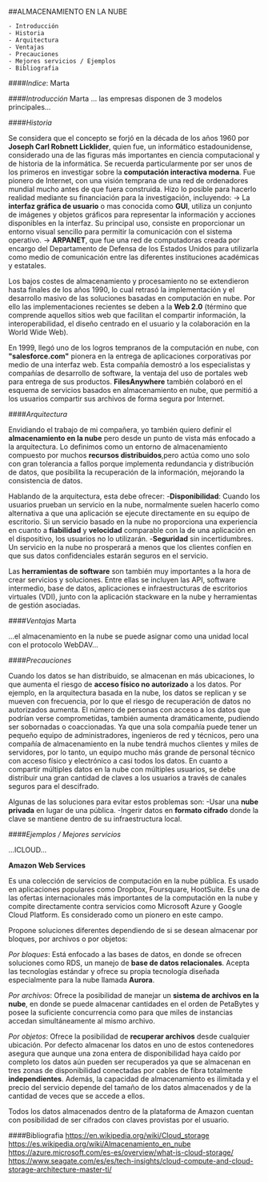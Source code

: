 ##ALMACENAMIENTO EN LA NUBE
```
- Introducción
- Historia
- Arquitectura
- Ventajas
- Precauciones
- Mejores servicios / Ejemplos
- Bibliografia
```

####*Indice*: 
Marta

####*Introducción*
Marta
... las empresas disponen de 3 modelos principales...

####*Historia*

Se considera que el concepto se forjó en la década de los años 1960 por **Joseph Carl Robnett Licklider**, quien fue, un informático estadounidense, considerado una de las figuras más importantes en ciencia computacional y de historia de la informática. 
Se recuerda particularmente por ser unos de los primeros en investigar sobre la **computación interactiva moderna**.
Fue pionero de Internet, con una visión temprana de una red de ordenadores mundial mucho antes de que fuera construida. Hizo lo posible para hacerlo realidad mediante su financiación para la investigación, incluyendo:
    -> La **interfaz gráfica de usuario** o mas conocida como **GUI**, utiliza un conjunto de imágenes y objetos gráficos para representar la información y acciones disponibles en la interfaz. Su principal uso, consiste en proporcionar un entorno visual sencillo para permitir la comunicación con el sistema operativo.
    -> **ARPANET**, que fue una red de computadoras creada por encargo del Departamento de Defensa de los Estados Unidos para utilizarla como medio de comunicación entre las diferentes instituciones académicas y estatales.

Los bajos costes de almacenamiento y procesamiento no se extendieron hasta finales de los años 1990, lo cual retrasó la implementación y el desarrollo masivo de las soluciones basadas en computación en nube. Por ello las implementaciones recientes se deben a la **Web 2.0** (término que comprende aquellos sitios web que facilitan el compartir información, la interoperabilidad, el diseño centrado en el usuario y la colaboración en la World Wide Web).

En 1999, llegó uno de los logros tempranos de la computación en nube, con **"salesforce.com"** pionera en la entrega de aplicaciones corporativas por medio de una interfaz web. Esta compañía demostró a los especialistas y compañías de desarrollo de software, la ventaja del uso de portales web para entrega de sus productos. **FilesAnywhere** también colaboró en el esquema de servicios basados en almacenamiento en nube, que permitió a los usuarios compartir sus archivos de forma segura por Internet.

####*Arquitectura*

Envidiando el trabajo de mi compañera, yo también quiero definir el **almacenamiento en la nube** pero desde un punto de vista más enfocado a la arquitectura. Lo definimos como un entorno de almacenamiento compuesto por muchos **recursos distribuidos**,pero actúa como uno solo con gran tolerancia a fallos porque implementa redundancia y distribución de datos, que posibilita la recuperación de la información, mejorando la consistencia de datos.

Hablando de la arquitectura, esta debe ofrecer:
    -**Disponibilidad**: Cuando los usuarios prueban un servicio en la nube, normalmente suelen hacerlo como alternativa a que una aplicación se ejecute directamente en su equipo de escritorio. Si un servicio basado en la nube no proporciona una experiencia en cuanto a **fiabilidad** y **velocidad** comparable con la de una aplicación en el dispositivo, los usuarios no lo utilizarán.
    -**Seguridad** sin incertidumbres. Un servicio en la nube no prosperará a menos que los clientes confíen en que sus datos confidenciales estarán seguros en el servicio. 

Las **herramientas de software** son también muy importantes a la hora de crear servicios y soluciones. Entre ellas se incluyen las API, software intermedio, base de datos, aplicaciones e infraestructuras de escritorios virtuales (VDI), junto con la aplicación stackware en la nube y herramientas de gestión asociadas.

####*Ventajas*
Marta

...el almacenamiento en la nube se puede asignar como una unidad local con
el protocolo WebDAV...

####*Precauciones*

Cuando los datos se han distribuido, se almacenan en más ubicaciones, lo que aumenta el riesgo de **acceso físico no autorizado** a los datos. Por ejemplo, en la arquitectura basada en la nube, los datos se replican y se mueven con frecuencia, por lo que el riesgo de recuperación de datos no autorizados aumenta. 
El número de personas con acceso a los datos que podrían verse comprometidas, también aumenta dramáticamente, pudiendo ser sobornadas o coaccionadas. Ya que una sola compañía puede tener un pequeño equipo de administradores, ingenieros de red y técnicos, pero una compañía de almacenamiento en la nube tendrá muchos clientes y miles de servidores, por lo tanto, un equipo mucho más grande de personal técnico con acceso físico y electrónico a casi todos los datos.
En cuanto a compartir múltiples datos en la nube con múltiples usuarios, se debe distribuir una gran cantidad de claves a los usuarios a través de canales seguros para el descifrado.

Algunas de las soluciones para evitar estos problemas son:
    -Usar una **nube privada** en lugar de una pública.
    -Ingerir datos en **formato cifrado** donde la clave se mantiene dentro de su infraestructura local.

####*Ejemplos / Mejores servicios*

...ICLOUD...

**Amazon Web Services**

Es una colección de servicios de computación en la nube pública. Es usado en aplicaciones populares como Dropbox, Foursquare, HootSuite. Es una de las ofertas internacionales más importantes de la computación en la nube y compite directamente contra servicios como Microsoft Azure y Google Cloud Platform. Es considerado como un pionero en este campo.

Propone soluciones diferentes dependiendo de si se desean almacenar por bloques, por archivos o por objetos:

*Por bloques*: 
Está enfocado a las bases de datos, en donde se ofrecen soluciones como RDS, un manejo de **base de datos relacionales**. Acepta las tecnologías estándar y ofrece su propia tecnología diseñada especialmente para la nube llamada **Aurora**.

*Por archivos*:
Ofrece la posibilidad de manejar un **sistema de archivos en la nube**, en donde se puede almacenar cantidades en el orden de PetaBytes y posee la suficiente concurrencia como para que miles de instancias accedan simultáneamente al mismo archivo. 

*Por objetos*:
Ofrece la posibilidad de **recuperar archivos** desde cualquier ubicación. Por defecto almacenar los datos en uno de estos contenedores asegura que aunque una zona entera de disponibilidad haya caído por completo los datos aún pueden ser recuperados ya que se almacenan en tres zonas de disponibilidad conectadas por cables de fibra totalmente **independientes**. Además, la capacidad de almacenamiento es ilimitada y el precio del servicio depende del tamaño de los datos almacenados y de la cantidad de veces que se accede a ellos.   

Todos los datos almacenados dentro de la plataforma de Amazon cuentan con posibilidad de ser cifrados con claves provistas por el usuario.

####Bibliografia
https://en.wikipedia.org/wiki/Cloud_storage
https://es.wikipedia.org/wiki/Almacenamiento_en_nube
https://azure.microsoft.com/es-es/overview/what-is-cloud-storage/
https://www.seagate.com/es/es/tech-insights/cloud-compute-and-cloud-storage-architecture-master-ti/
